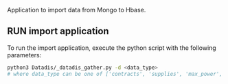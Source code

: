 Application to import data from Mongo to Hbase.

## RUN import application
To run the import application, execute the python script with the following parameters:

```bash
python3 Datadis/_datadis_gather.py -d <data_type>
# where data_type can be one of ['contracts', 'supplies', 'max_power', 'hourly_consumption', 'quarter_hourly_consumption']

```
